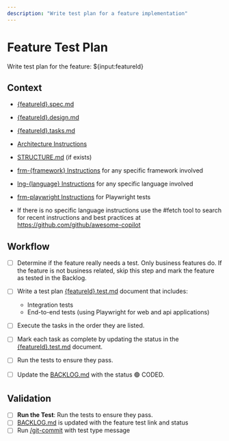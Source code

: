 ```yaml
---
description: "Write test plan for a feature implementation"
---
```


# Feature Test Plan

Write test plan for the feature: ${input:featureId}

## Context

- [{featureId}.spec.md](/docs/feats/{featureId}.spec.md)
- [{featureId}.design.md](/docs/feats/{featureId}.design.md)
- [{featureId}.tasks.md](/docs/feats/{featureId}.tasks.md)
- [Architecture Instructions](/.github/instructions/architecture.instructions.md)
- [STRUCTURE.md](/docs/STRUCTURE.md) (if exists)
- [frm-{framework} Instructions](/.github/instructions/frm-{framework}.instructions.md) for any specific framework involved
- [lng-{language} Instructions](/.github/instructions/lng-{language}.instructions.md) for any specific language involved
- [frm-playwright Instructions](/.github/instructions/frm-playwright.instructions.md) for Playwright tests

- If there is no specific language instructions use the #fetch tool to search for recent instructions and best practices at https://github.com/github/awesome-copilot

## Workflow

- [ ] Determine if the feature really needs a test. Only business features do. If the feature is not business related, skip this step and mark the feature as tested in the Backlog.

- [ ] Write a test plan [{featureId}.test.md](/docs/feats/{featureId}.test.md) document that includes:
  - Integration tests
  - End-to-end tests (using Playwright for web and api applications)
- [ ] Execute the tasks in the order they are listed.
- [ ] Mark each task as complete by updating the status in the [{featureId}.test.md](/docs/feats/{featureId}.test.md) document.
- [ ] Run the tests to ensure they pass.
- [ ] Update the [BACKLOG.md](/docs/BACKLOG.md) with the status 🟢 CODED.

## Validation

- [ ] **Run the Test**: Run the tests to ensure they pass.
- [ ] [BACKLOG.md](/docs/BACKLOG.md) is updated with the feature test link and status
- [ ] Run [/git-commit](/.github/prompts/git-commit.prompt.md) with test type message
